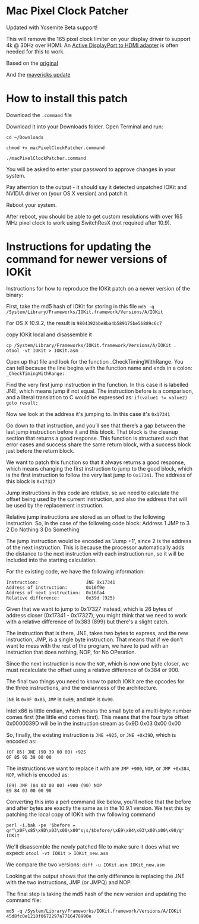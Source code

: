 Mac Pixel Clock Patcher
=====

Updated with Yosemite Beta support!

This will remove the 165 pixel clock limiter on your display driver to support 4k @ 30Hz over HDMI.
An [Active DisplayPort to HDMI adapter](http://www.amazon.com/gp/product/B00DOZHLAA/ref=as_li_tl?ie=UTF8&camp=1789&creative=9325&creativeASIN=B00DOZHLAA&linkCode=as2&tag=makeramencom-20&linkId=TR5RNZEM24Z7KP7N) is often needed for this to work.

Based on the [original](https://code.google.com/p/mac-pixel-clock-patch/wiki/Documentation)

And the [mavericks update](https://code.google.com/r/douglas-mac-pixel-clock-patch/)


How to install this patch
=====

Download the `.command` file

Download it into your Downloads folder. Open Terminal and run:

```
cd ~/Downloads

chmod +x macPixelClockPatcher.command

./macPixelClockPatcher.command

```

You will be asked to enter your password to approve changes in your system.

Pay attention to the output - it should say it detected unpatched IOKit and NVIDIA driver on (your OS X version) and patch it.

Reboot your system.

After reboot, you should be able to get custom resolutions with over 165 MHz pixel clock to work using SwitchResX (not required after 10.9).


Instructions for updating the command for newer versions of IOKit
=====

Instructions for how to reproduce the IOKit patch on a newer version of the
binary:

First, take the md5 hash of IOKit for storing in this file
`md5 -q /System/Library/Frameworks/IOKit.framework/Versions/A/IOKit`

For OS X 10.9.2, the result is
`9804392bbe8ba4b589175be56889c6c7`

copy IOKit local and disassemble it
```
cp /System/Library/Frameworks/IOKit.framework/Versions/A/IOKit .
otool -vt IOKit > IOKit.asm
```

Open up that file and look for the function _CheckTimingWithRange.  You can
tell because the line begins with the function name and ends in a colon:
`_CheckTimingWithRange:`

Find the very first jump instruction in the function. In this case it is
labelled JNE, which means jump if not equal.  The instruction before is
a comparison, and a literal translation to C would be expressed as:
`if(value1 != value2) goto result;`

Now we look at the address it's jumping to.  In this case it's `0x17341`

Go down to that instruction, and you’ll see that there’s a gap between the
last jump instruction before it and this block.  That block is the cleanup
section that returns a good response.  This function is structured such that
error cases and success share the same return block, with a success block
just before the return block.

We want to patch this function so that it always returns a good response,
which means changing the first instruction to jump to the good block, which is
the first instruction to follow the very last jump to `0x17341`.  The address
of this block is `0x17327`

Jump instructions in this code are relative, se we need to calculate the
offset being used by the current instruction, and also the address that will
be used by the replacement instruction.

Relative jump instructions are stored as an offset to the following
instruction. So, in the case of the following code block:
Address
      1  JMP to 3
      2  Do Nothing
      3  Do Something

The jump instruction would be encoded as 'Jump +1', since 2 is the address of
the next instruction.  This is because the processor automatically adds the
distance to the next instruction with each instruction run, so it will be
included into the starting calculation.

For the existing code, we have the following information:
```
Instruction:                  JNE 0x17341
Address of instruction:       0x16f9e
Address of next instruction:  0x16fa4
Relative difference:          0x39d (925)
```

Given that we want to jump to 0x17327 instead, which is 26 bytes of address
closer (0x17341 - 0x17327), you might think that we need to work with
a relative difference of 0x383 (899) but there's a slight catch.

The instruction that is there, JNE, takes two bytes to express, and the new
instruction, JMP, is a single byte instruction.  That means that if we don't
want to mess with the rest of the program, we have to pad with an instruction
that does nothing, NOP, for No OPeration.

Since the next instruction is now the `NOP`, which is now one byte closer, we
must recalculate the offset using a relative difference of 0x384 or 900.

The final two things you need to know to patch IOKit are the opcodes for the
three instructions, and the endianness of the architecture.

`JNE` is `0x0F 0x85`, `JMP` is `0xE9`, and `NOP` is `0x90`.

Intel x86 is little endian, which means the small byte of a multi-byte number
comes first (the little end comes first). This means that the four byte
offset 0x0000039D will be in the instruction stream as 0x9D 0x03 0x00 0x00

So, finally, the existing instruction is `JNE +925`, or `JNE +0x39D`, which is
encoded as:
```
(0F 85) JNE (9D 39 00 00) +925
0F 85 9D 39 00 00
```

The instructions we want to replace it with are `JMP +900`, `NOP`, or `JMP +0x384`,
`NOP`, which is encoded as:
```
(E9) JMP (84 03 00 00) +900 (90) NOP
E9 84 03 00 00 90
```

Converting this into a perl command like below, you'll notice that the before
and after bytes are exactly the same as in the 10.9.1 version.  We test this
by patching the local copy of IOKit with thw following command

`perl -i.bak -pe '$before = qr"\x0F\x85\x9D\x03\x00\x00"s;s/$before/\xE9\x84\x03\x00\x00\x90/g'  IOKit`

We'll disassemble the newly patched file to make sure it does what we expect:
`otool -vt IOKit > IOKit_new.asm`

We compare the two versions:
`diff -u IOKit.asm IOKit_new.asm`

Looking at the output shows that the only difference is replacing the JNE
with the two instructions, JMP (or JMPQ) and NOP.

The final step is taking the md5 hash of the new version and updating the command file:
```
md5 -q /System/Library/Frameworks/IOKit.framework/Versions/A/IOKit
45d8fc0e1210f0672297a7716478990e
```
